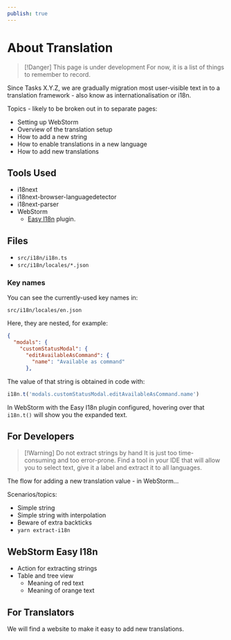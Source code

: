 ```yaml
---
publish: true
---
```


# About Translation

> [!Danger] This page is under development
> For now, it is a list of things to remember to record.

Since Tasks X.Y.Z, we are gradually migration most user-visible text in to a translation framework - also know as internationalisation or i18n.

Topics - likely to be broken out in to separate pages:

- Setting up WebStorm
- Overview of the translation setup
- How to add a new string
- How to enable translations in a new language
- How to add new translations

## Tools Used

- i18next
- i18next-browser-languagedetector
- i18next-parser
- WebStorm
  - [Easy I18n](https://plugins.jetbrains.com/plugin/16316-easy-i18n) plugin.

## Files

- `src/i18n/i18n.ts`
- `src/i18n/locales/*.json`

### Key names

You can see the currently-used key names in:

`src/i18n/locales/en.json`

Here, they are nested, for example:

```json
{  
  "modals": {  
    "customStatusModal": {  
      "editAvailableAsCommand": {  
        "name": "Available as command"  
      },
```

The value of that string is obtained in code with:

```ts
i18n.t('modals.customStatusModal.editAvailableAsCommand.name')
```

In WebStorm with the Easy I18n plugin configured, hovering over that `i18n.t()` will show you the expanded text.

## For Developers

> [!Warning] Do not extract strings by hand
> It is just too time-consuming and too error-prone.
> Find a tool in your IDE that will allow you to select text, give it a label and extract it to all languages.

The flow for adding a new translation value - in WebStorm...

Scenarios/topics:

- Simple string
- Simple string with interpolation
- Beware of extra backticks
- `yarn extract-i18n`

## WebStorm Easy I18n

- Action for extracting strings
- Table and tree view
  - Meaning of red text
  - Meaning of orange text

## For Translators

We will find a website to make it easy to add new translations.
